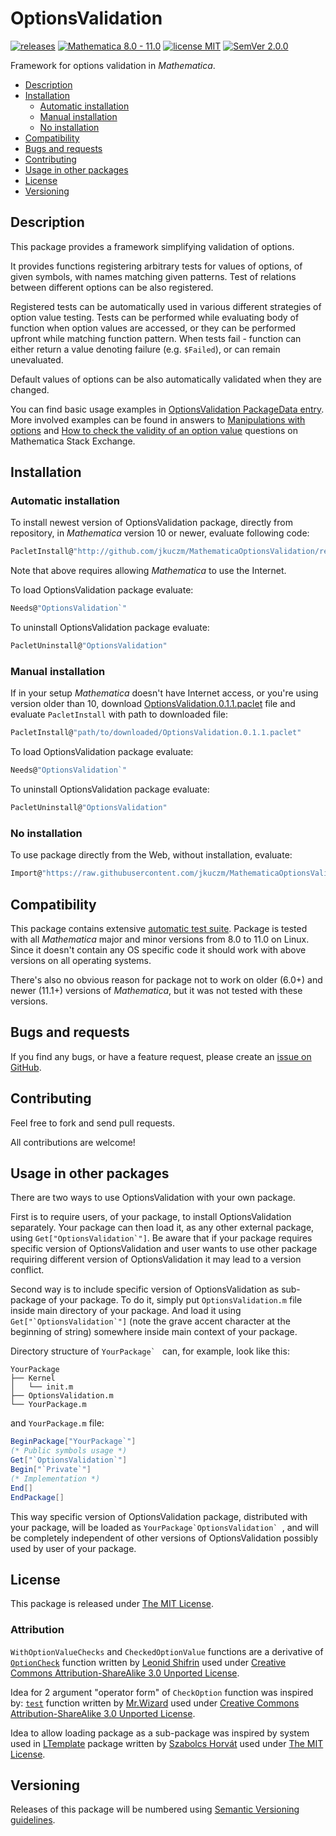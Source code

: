 # OptionsValidation

[![releases](https://img.shields.io/github/release/jkuczm/MathematicaOptionsValidation.svg)](https://github.com/jkuczm/MathematicaOptionsValidation/releases)
[![Mathematica 8.0 - 11.0](https://img.shields.io/badge/Mathematica-8.0_--_11.0-brightgreen.svg)](#compatibility)
[![license MIT](https://img.shields.io/badge/license-MIT-blue.svg)](https://github.com/jkuczm/MathematicaOptionsValidation/blob/master/LICENSE)
[![SemVer 2.0.0](https://img.shields.io/badge/SemVer-2.0.0-brightgreen.svg)](http://semver.org/spec/v2.0.0.html)


Framework for options validation in *Mathematica*.


* [Description](#description)
* [Installation](#installation)
    * [Automatic installation](#automatic-installation)
    * [Manual installation](#manual-installation)
    * [No installation](#no-installation)
* [Compatibility](#compatibility)
* [Bugs and requests](#bugs-and-requests)
* [Contributing](#contributing)
* [Usage in other packages](#usage-in-other-packages)
* [License](#license)
* [Versioning](#versioning)



## Description

This package provides a framework simplifying validation of options.

It provides functions registering arbitrary tests for values of options,
of given symbols, with names matching given patterns. Test of relations between
different options can be also registered.

Registered tests can be automatically used in various different strategies
of option value testing. Tests can be performed while evaluating body of
function when option values are accessed, or they can be performed upfront
while matching function pattern.
When tests fail - function can either return a value denoting failure
(e.g. `$Failed`), or can remain unevaluated.

Default values of options can be also automatically validated when they are
changed.

You can find basic usage examples in
[OptionsValidation PackageData entry](http://packagedata.net/index.php/links/examples/id/248).
More involved examples can be found in answers to 
[Manipulations with options](http://mathematica.stackexchange.com/a/105773/14303)
and
[How to check the validity of an option value](http://mathematica.stackexchange.com/a/119973/14303)
questions on Mathematica Stack Exchange.



## Installation


### Automatic installation

To install newest version of OptionsValidation package,
directly from repository, in *Mathematica* version 10 or newer,
evaluate following code:
```Mathematica
PacletInstall@"http://github.com/jkuczm/MathematicaOptionsValidation/releases/download/v0.1.1/OptionsValidation-0.1.1.paclet"
```

Note that above requires allowing *Mathematica* to use the Internet.

To load OptionsValidation package evaluate:
```Mathematica
Needs@"OptionsValidation`"
```

To uninstall OptionsValidation package evaluate:
```Mathematica
PacletUninstall@"OptionsValidation"
```


### Manual installation

If in your setup *Mathematica* doesn't have Internet access,
or you're using version older than 10, download
[OptionsValidation.0.1.1.paclet](https://github.com/jkuczm/MathematicaOptionsValidation/releases/download/v0.1.1/OptionsValidation-0.1.1.paclet)
file and evaluate `PacletInstall` with path to downloaded file:
```Mathematica
PacletInstall@"path/to/downloaded/OptionsValidation.0.1.1.paclet"
```

To load OptionsValidation package evaluate:
```Mathematica
Needs@"OptionsValidation`"
```

To uninstall OptionsValidation package evaluate:
```Mathematica
PacletUninstall@"OptionsValidation"
```


### No installation

To use package directly from the Web, without installation, evaluate:
```Mathematica
Import@"https://raw.githubusercontent.com/jkuczm/MathematicaOptionsValidation/master/NoInstall.m"
```



## Compatibility

This package contains extensive
[automatic test suite](https://github.com/jkuczm/MathematicaOptionsValidation/tree/master/OptionsValidation/Tests).
Package is tested with all *Mathematica* major and minor versions from 8.0 to
11.0 on Linux. Since it doesn't contain any OS specific code it should work
with above versions on all operating systems.

There's also no obvious reason for package not to work on older (6.0+)
and newer (11.1+) versions of *Mathematica*,
but it was not tested with these versions.



## Bugs and requests

If you find any bugs, or have a feature request, please create an
[issue on GitHub](https://github.com/jkuczm/MathematicaOptionsValidation/issues).



## Contributing

Feel free to fork and send pull requests.

All contributions are welcome!



## Usage in other packages

There are two ways to use OptionsValidation with your own package.

First is to require users, of your package, to install OptionsValidation
separately. Your package can then load it, as any other external package, using
``Get["OptionsValidation`"]``. Be aware that if your package requires specific
version of OptionsValidation and user wants to use other package requiring
different version of OptionsValidation it may lead to a version conflict.

Second way is to include specific version of OptionsValidation as sub-package
of your package. To do it, simply put `OptionsValidation.m` file inside main
directory of your package. And load it using ``Get["`OptionsValidation`"]``
(note the grave accent character at the beginning of string) somewhere inside
main context of your package.

Directory structure of ``YourPackage` `` can, for example, look like this:

```
YourPackage
├── Kernel
│   └── init.m
├── OptionsValidation.m
└── YourPackage.m
```

and `YourPackage.m` file:

```Mathematica
BeginPackage["YourPackage`"]
(* Public symbols usage *)
Get["`OptionsValidation`"]
Begin["`Private`"]
(* Implementation *)
End[]
EndPackage[]
```

This way specific version of OptionsValidation package, distributed with your
package, will be loaded as ``YourPackage`OptionsValidation` ``, and will be
completely independent of other versions of OptionsValidation possibly used by
user of your package.



## License

This package is released under
[The MIT License](https://github.com/jkuczm/MathematicaOptionsValidation/blob/master/LICENSE).


### Attribution

`WithOptionValueChecks` and `CheckedOptionValue` functions are a derivative of
[`OptionCheck`](http://mathematica.stackexchange.com/a/116633/14303) function
written by
[Leonid Shifrin](http://mathematica.stackexchange.com/users/81/leonid-shifrin)
used under
[Creative Commons Attribution-ShareAlike 3.0 Unported License](http://creativecommons.org/licenses/by-sa/3.0/).

Idea for 2 argument "operator form" of `CheckOption` function was inspired by:
[`test`](http://mathematica.stackexchange.com/a/116656/14303) function written
by [Mr.Wizard](http://mathematica.stackexchange.com/users/121/mr-wizard)
used under
[Creative Commons Attribution-ShareAlike 3.0 Unported License](http://creativecommons.org/licenses/by-sa/3.0/).

Idea to allow loading package as a sub-package was inspired by system used in
[LTemplate](https://github.com/szhorvat/LTemplate) package written by
[Szabolcs Horvát](http://szhorvat.net) used under
[The MIT License](https://github.com/szhorvat/LTemplate/blob/v0.3/LTemplate/LICENSE.txt).



## Versioning

Releases of this package will be numbered using
[Semantic Versioning guidelines](http://semver.org).
